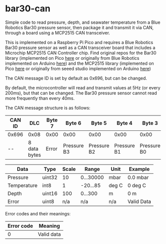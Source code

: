 # bar30-can
Simple code to read pressure, depth, and seawater temperature from a Blue Robotics Bar30 pressure sensor, then package it and transmit it via CAN, through a board using a MCP2515 CAN transceiver.

This is implemented on a Raspberry Pi Pico and requires a Blue Robotics Bar30 pressure sensor as well as a CAN transceiver board that includes a Microchip MCP2515 CAN Controller chip. Find original repos for the Bar30 library (implemented on Pico [here](https://github.com/rwkarren/pico-ms5837) or originally from Blue Robotics implemented on Arduino [here](https://github.com/bluerobotics/BlueRobotics_MS5837_Library)) and the MCP2515 library (implemented on Pico [here](https://github.com/rwkarren/pico-mcp2515) or originally from seeed studio implemented on Arduino [here](https://github.com/autowp/arduino-mcp2515))

The CAN message ID is set by default as 0x696, but can be changed.

By default, the microcontroller will read and transmit values at 5Hz (or every 200ms), but that can be changed. The Bar30 pressure sensor cannot read more frequently than every 40ms.

The CAN message structure is as follows:

| CAN ID      | DLC         | Byte 7      | Byte 6      | Byte 5      | Byte 4      | Byte 3      | Byte 2      | Byte 1      | Byte 0      |
| ----------- | ----------- | ----------- | ----------- | ----------- | ----------- | ----------- | ----------- | ----------- | ----------- |
| 0x696       | 0x08        | 0x00        | 0x00        | 0x00        | 0x00        | 0x00        | 0x00        | 0x00        | 0x00        |
| --          | 8 data bytes| Error       | Pressure B3 | Pressure B2 | Pressure B1 | Pressure B0 | Temp        | Depth MSB   | Depth LSB   |

| Data        | Type        | Scale       | Range       | Unit        | Example     |
| ----------- | ----------- | ----------- | ----------- | ----------- | ----------- |
| Pressure    | uint32      | 10          | 0...30000   | mbar        | 0.0 mbar    |
| Temperature |  int8       | 1           | -20...85    | deg C       | 0 deg C     |
| Depth       | uint16      | 100         | 0...300     | m           | 0 m         |
| Error       | uint8       | n/a         | n/a         | n/a         | Valid Data  |

Error codes and their meanings:

| Error code  | Meaning     |
| ----------- | ----------- |
| 0           | Valid data  |
